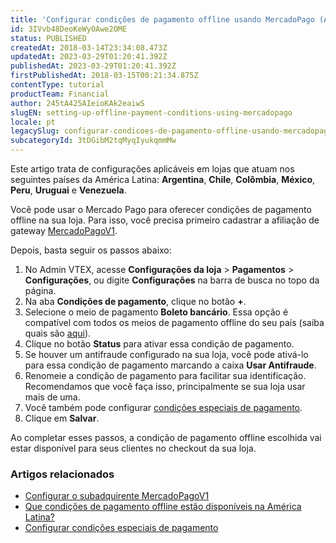```yaml
---
title: 'Configurar condições de pagamento offline usando MercadoPago (América Latina)'
id: 3IVvb48DeoKeWyOAwe2OME
status: PUBLISHED
createdAt: 2018-03-14T23:34:08.473Z
updatedAt: 2023-03-29T01:20:41.392Z
publishedAt: 2023-03-29T01:20:41.392Z
firstPublishedAt: 2018-03-15T00:21:34.875Z
contentType: tutorial
productTeam: Financial
author: 245tA425AIeioKAk2eaiwS
slugEN: setting-up-offline-payment-conditions-using-mercadopago
locale: pt
legacySlug: configurar-condicoes-de-pagamento-offline-usando-mercadopago-latam
subcategoryId: 3tDGibM2tqMyqIyukqmmMw
---
```


<div class="alert alert-warning">
Este artigo trata de configurações aplicáveis em lojas que atuam nos seguintes países da América Latina: <strong>Argentina</strong>, <strong>Chile</strong>, <strong>Colômbia</strong>, <strong>México</strong>, <strong>Peru</strong>, <strong>Uruguai</strong> e <strong>Venezuela</strong>.
</div>

Você pode usar o Mercado Pago para oferecer condições de pagamento offline na sua loja. Para isso, você precisa primeiro cadastrar a afiliação de gateway [MercadoPagoV1](/pt/tutorial/configurar-o-subadquirente-mercadopagov1).

Depois, basta seguir os passos abaixo:

1. No Admin VTEX, acesse **Configurações da loja** > **Pagamentos** > **Configurações**, ou digite **Configurações** na barra de busca no topo da página.
2. Na aba __Condições de pagamento__, clique no botão __+__.
3. Selecione o meio de pagamento __Boleto bancário__. Essa opção é compatível com todos os meios de pagamento offline do seu país (saiba quais são [aqui](/pt/faq/que-condicoes-de-pagamento-offline-estao-disponiveis-na-america-latina)).
4. Clique no botão __Status__ para ativar essa condição de pagamento.
5. Se houver um antifraude configurado na sua loja, você pode ativá-lo para essa condição de pagamento marcando a caixa __Usar Antifraude__.
6. Renomeie a condição de pagamento para facilitar sua identificação. Recomendamos que você faça isso, principalmente se sua loja usar mais de uma.
7. Você também pode configurar [condições especiais de pagamento](/pt/tutorial/condicoes-especiais).
8. Clique em __Salvar__.

Ao completar esses passos, a condição de pagamento offline escolhida vai estar disponível para seus clientes no checkout da sua loja.

### Artigos relacionados
- [Configurar o subadquirente MercadoPagoV1](/pt/tutorial/configurar-o-subadquirente-mercadopagov1)
- [Que condições de pagamento offline estão disponíveis na América Latina?](/pt/faq/que-condicoes-de-pagamento-offline-estao-disponiveis-na-america-latina)
- [Configurar condições especiais de pagamento](/pt/tutorial/condicoes-especiais)
